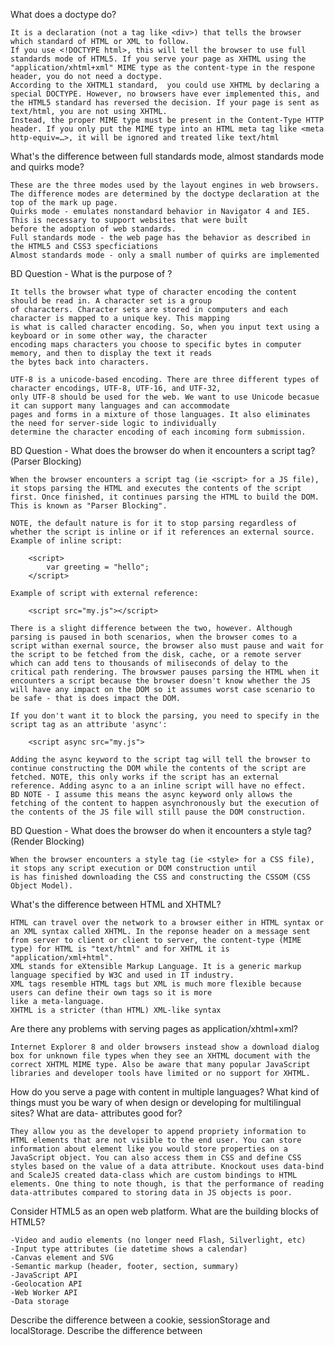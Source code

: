 What does a doctype do?

	It is a declaration (not a tag like <div>) that tells the browser which standard of HTML or XML to follow. 
	If you use <!DOCTYPE html>, this will tell the browser to use full standards mode of HTML5. If you serve your page as XHTML using the "application/xhtml+xml" MIME type as the content-type in the respone header, you do not need a doctype. 
	According to the XHTML1 standard,  you could use XHTML by declaring a special DOCTYPE. However, no browsers have ever implemented this, and the HTML5 standard has reversed the decision. If your page is sent as text/html, you are not using XHTML.
	Instead, the proper MIME type must be present in the Content-Type HTTP header. If you only put the MIME type into an HTML meta tag like <meta http-equiv=…>, it will be ignored and treated like text/html

What's the difference between full standards mode, almost standards mode and quirks mode?

	These are the three modes used by the layout engines in web browsers. The difference modes are determined by the doctype declaration at the top of the mark up page.
	Quirks mode - emulates nonstandard behavior in Navigator 4 and IE5. This is necessary to support websites that were built
	before the adoption of web standards.
	Full standards mode - the web page has the behavior as described in the HTML5 and CSS3 specficiations
	Almost standards mode - only a small number of quirks are implemented

BD Question - What is the purpose of <meta charset="utf-8">?
	

	It tells the browser what type of character encoding the content should be read in. A character set is a group
	of characters. Character sets are stored in computers and each character is mapped to a unique key. This mapping
	is what is called character encoding. So, when you input text using a keyboard or in some other way, the character 
	encoding maps characters you choose to specific bytes in computer memory, and then to display the text it reads 
	the bytes back into characters.

	UTF-8 is a unicode-based encoding. There are three different types of character encodings, UTF-8, UTF-16, and UTF-32, 
	only UTF-8 should be used for the web. We want to use Unicode becasue it can support many languages and can accommodate
	pages and forms in a mixture of those languages. It also eliminates the need for server-side logic to individually 
	determine the character encoding of each incoming form submission. 

BD Question - What does the browser do when it encounters a script tag? (Parser Blocking)
	
	When the browser encounters a script tag (ie <script> for a JS file), it stops parsing the HTML and executes the contents of the script first. Once finished, it continues parsing the HTML to build the DOM. This is known as "Parser Blocking".

	NOTE, the default nature is for it to stop parsing regardless of whether the script is inline or if it references an external source. 
	Example of inline script:

		<script>
			var greeting = "hello";
		</script>

	Example of script with external reference:

		<script src="my.js"></script>

	There is a slight difference between the two, however. Although parsing is paused in both scenarios, when the browser comes to a script withan exernal source, the browser also must pause and wait for the script to be fetched from the disk, cache, or a remote server which can add tens to thousands of miliseconds of delay to the critical path rendering. The browswer pauses parsing the HTML when it encounters a script because the browser doesn't know whether the JS will have any impact on the DOM so it assumes worst case scenario to be safe - that is does impact the DOM.

	If you don't want it to block the parsing, you need to specify in the script tag as an attribute 'async':

		<script async src="my.js">

	Adding the async keyword to the script tag will tell the browser to continue constructing the DOM while the contents of the script are fetched. NOTE, this only works if the script has an external reference. Adding async to a an inline script will have no effect. 
	BD NOTE - I assume this means the async keyword only allows the fetching of the content to happen asynchronously but the execution of the contents of the JS file will still pause the DOM construction. 


BD Question - What does the browser do when it encounters a style tag? (Render Blocking)

	When the browser encounters a style tag (ie <style> for a CSS file), it stops any script execution or DOM construction until 
	is has finished downloading the CSS and constructing the CSSOM (CSS Object Model). 

	
What's the difference between HTML and XHTML?

	HTML can travel over the network to a browser either in HTML syntax or an XML syntax called XHTML. In the reponse header on a message sent from server to client or client to server, the content-type (MIME type) for HTML is "text/html" and for XHTML it is "application/xml+html".
	XML stands for eXtensible Markup Language. It is a generic markup language specified by W3C and used in IT industry.
	XML tags resemble HTML tags but XML is much more flexible because users can define their own tags so it is more
	like a meta-language.
	XHTML is a stricter (than HTML) XML-like syntax

Are there any problems with serving pages as application/xhtml+xml?

	Internet Explorer 8 and older browsers instead show a download dialog box for unknown file types when they see an XHTML document with the correct XHTML MIME type. Also be aware that many popular JavaScript libraries and developer tools have limited or no support for XHTML.

How do you serve a page with content in multiple languages?
What kind of things must you be wary of when design or developing for multilingual sites?
What are data- attributes good for?
	
	They allow you as the developer to append propriety information to HTML elements that are not visible to the end user. You can store information about element like you would store properties on a JavaScript object. You can also access them in CSS and define CSS styles based on the value of a data attribute. Knockout uses data-bind and ScaleJS created data-class which are custom bindings to HTML elements. One thing to note though, is that the performance of reading data-attributes compared to storing data in JS objects is poor. 

Consider HTML5 as an open web platform. What are the building blocks of HTML5?

	-Video and audio elements (no longer need Flash, Silverlight, etc)
	-Input type attributes (ie datetime shows a calendar)
	-Canvas element and SVG
	-Semantic markup (header, footer, section, summary)
	-JavaScript API
	-Geolocation API
	-Web Worker API
	-Data storage


Describe the difference between a cookie, sessionStorage and localStorage.
Describe the difference between <script>, <script async> and <script defer>.
Why is it generally a good idea to position CSS <link>s between <head></head> and JS <script>s just before </body>? Do you know any exceptions?
	

What is progressive rendering?



Have you used different HTML templating languages before?


BD Question - How does CSS and JS get loaded? What is the priority when the browser encounters each?
	
	When the browser encounters a script tag, it stops parsing the HTML and executes the contents of the script first. Once finished, it
	continues parsing the HTML to build the DOM.


